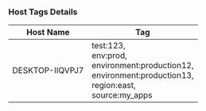 ### Host Tags Details
|Host Name|Tag|
|---|---|
| DESKTOP-IIQVPJ7 | test:123,<br>env:prod,<br>environment:production12,<br>environment:production13,<br>region:east,<br>source:my_apps |
